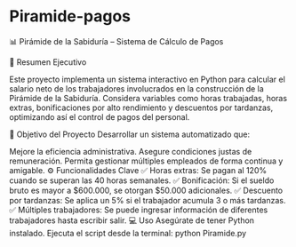 # Piramide-pagos

📊 Pirámide de la Sabiduría – Sistema de Cálculo de Pagos

🧾 Resumen Ejecutivo

Este proyecto implementa un sistema interactivo en Python para calcular el salario neto de los trabajadores involucrados en la construcción de la Pirámide de la Sabiduría. Considera variables como horas trabajadas, horas extras, bonificaciones por alto rendimiento y descuentos por tardanzas, optimizando así el control de pagos del personal.

🎯 Objetivo del Proyecto
Desarrollar un sistema automatizado que:

Mejore la eficiencia administrativa.
Asegure condiciones justas de remuneración.
Permita gestionar múltiples empleados de forma continua y amigable.
⚙️ Funcionalidades Clave
✅ Horas extras: Se pagan al 120% cuando se superan las 40 horas semanales.
✅ Bonificación: Si el sueldo bruto es mayor a $600.000, se otorgan $50.000 adicionales.
✅ Descuento por tardanzas: Se aplica un 5% si el trabajador acumula 3 o más tardanzas.
✅ Múltiples trabajadores: Se puede ingresar información de diferentes trabajadores hasta escribir salir.
💻 Uso
Asegúrate de tener Python instalado.
Ejecuta el script desde la terminal:
python Piramide.py
